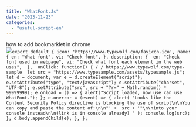 ```yaml
---
title: "WhatFont.Js"
date: "2023-11-23"
categories: 
  - "useful-script-en"
---
```


how to add bookmarklet in chrome  
![](https://camo.githubusercontent.com/5f21e427a7d3ee887313a4f9b1ab033e6462db47ca299bf3f7e2d81a0ce854bd/68747470733a2f2f696d672e7765626e6f74732e636f6d2f323031392f30342f447261672d616e642d44726f702d4c696e6b732d696e2d4368726f6d652e706e67)`export default { icon: 'https://www.typewolf.com/favicon.ico', name: { en: "What font", vi: "Check font", }, description: {  en: "Check font used in webpage", vi: "Check what font each element in the web uses",  },  onClick: function() { / / https://www.typewolf.com/type-sample  let src = "https://www.typesample.com/assets/typesample.js"; let d = document; var e = d.createElement("script"); e.setAttribute("type", "text/javascript"); e.setAttribute("charset", "UTF-8"); e.setAttribute("src", src + "?r=" + Math.random() * 99999999); e.onload = () => { alert("Script loaded, now use can use WhatFont."); }; e.onerror = (event) => { alert( 'Looks like the Content Security Policy directive is blocking the use of script\n\nYou can copy and paste the content of:\n\n"' +  src + '"\n\ninto your console instead\n\n(link is in console already) ' ); console.log(src); }; d.body.appendChild(e); }, };`
